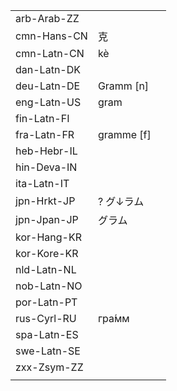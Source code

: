 | | | |
|-|-|-|
| arb-Arab-ZZ |  |  |
| cmn-Hans-CN | 克 |  |
| cmn-Latn-CN | kè |  |
| dan-Latn-DK |  |  |
| deu-Latn-DE | Gramm [n] |  |
| eng-Latn-US | gram |  |
| fin-Latn-FI |  |  |
| fra-Latn-FR | gramme [f] |  |
| heb-Hebr-IL |  |  |
| hin-Deva-IN |  |  |
| ita-Latn-IT |  |  |
| jpn-Hrkt-JP | ? グ↓ラム |  |
| jpn-Jpan-JP | グラム |  |
| kor-Hang-KR |  |  |
| kor-Kore-KR |  |  |
| nld-Latn-NL |  |  |
| nob-Latn-NO |  |  |
| por-Latn-PT |  |  |
| rus-Cyrl-RU | гра́мм |  |
| spa-Latn-ES |  |  |
| swe-Latn-SE |  |  |
| zxx-Zsym-ZZ |  |  |
|  |  |  |

